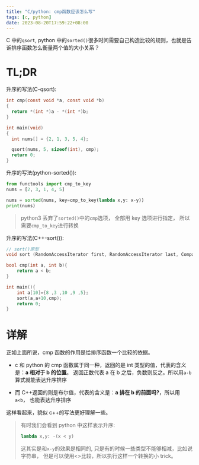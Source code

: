 ```yaml
---
title: "C/python: cmp函数应该怎么写"
tags: [c, python]
date: 2023-08-20T17:59:22+08:00
---
```


C 中的`qsort`, python 中的`sorted()`很多时间需要自己构造比较的规则，也就是告诉排序函数怎么衡量两个值的大小关系？

# TL;DR

升序的写法(C-qsort):

```c
int cmp(const void *a, const void *b)
{
  return *(int *)a - *(int *)b;
}

int main(void)
{
  int nums[] = {2, 1, 3, 5, 4};

  qsort(nums, 5, sizeof(int), cmp);
  return 0;
}
```

升序的写法(python-sorted()):

```python
from functools import cmp_to_key
nums = [2, 3, 1, 4, 5]

nums = sorted(nums, key=cmp_to_key(lambda x,y: x-y))
print(nums)
```

> python3 丢弃了`sorted()`中的`cmp`选项， 全部用 key 选项进行指定，
> 所以需要`cmp_to_key`进行转换

升序的写法(C++-sort()):

```c++
// sort()原型
void sort (RandomAccessIterator first, RandomAccessIterator last, Compare comp);

bool cmp(int a, int b){
    return a < b;
}

int main(){
    int a[10]={8 ,3 ,10 ,9 ,5};
    sort(a,a+10,cmp);
    return 0;
}

```

# 详解

正如上面所说，cmp 函数的作用是给排序函数一个比较的依据。

- c 和 python 的 cmp 函数属于同一种，返回的是 int 类型的值，代表的含义是：**a 相对于 b 的位置**。 返回正数代表 a 在 b 之后，负数则反之。所以用`a-b`算式就能表达升序排序

- 而 C++返回的则是布尔值，代表的含义是：**a 排在 b 的前面吗?**，所以用`a<b`， 也能表达升序排序

这样看起来，貌似 c++的写法更好理解一些。

> 有时我们会看到 python 中这样表示升序:
>
> ```python
> lambda x,y: -(x < y)
> ```
>
> 这其实是和`x-y`的效果是相同的, 只是有的时候一些类型不能够相减，比如说字符串，
> 但是可以使用<>比较，所以执行这样一个转换的小 trick。
